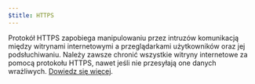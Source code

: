 ```yaml
---
$title: HTTPS
---
```


Protokół HTTPS zapobiega manipulowaniu przez intruzów komunikacją między witrynami internetowymi a przeglądarkami użytkowników oraz jej podsłuchiwaniu. Należy zawsze chronić wszystkie witryny internetowe za pomocą protokołu HTTPS, nawet jeśli nie przesyłają one danych wrażliwych. [Dowiedz się więcej](https://web.dev/why-https-matters/).
